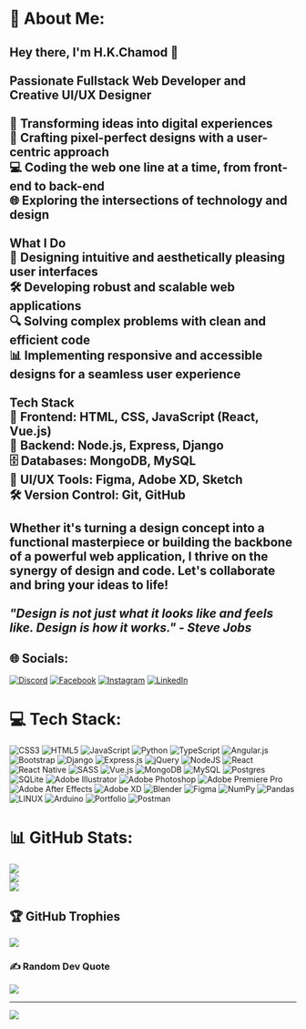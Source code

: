 # 💫 About Me:
## Hey there, I'm H.K.Chamod 👋<br><br>Passionate Fullstack Web Developer and Creative UI/UX Designer<br><br>🚀 Transforming ideas into digital experiences  <br>🎨 Crafting pixel-perfect designs with a user-centric approach  <br>💻 Coding the web one line at a time, from front-end to back-end  <br>🌐 Exploring the intersections of technology and design  <br><br> What I Do<br>🌟 Designing intuitive and aesthetically pleasing user interfaces  <br>🛠️ Developing robust and scalable web applications  <br>🔍 Solving complex problems with clean and efficient code  <br>📊 Implementing responsive and accessible designs for a seamless user experience  <br><br> Tech Stack<br>🔧 Frontend: HTML, CSS, JavaScript (React, Vue.js)  <br>🔨 Backend: Node.js, Express, Django  <br>🗄️ Databases: MongoDB, MySQL  <br>🎨 UI/UX Tools: Figma, Adobe XD, Sketch  <br>🛠 Version Control: Git, GitHub<br><br>Whether it's turning a design concept into a functional masterpiece or building the backbone of a powerful web application, I thrive on the synergy of design and code. Let's collaborate and bring your ideas to life!<br><br>_"Design is not just what it looks like and feels like. Design is how it works." - Steve Jobs_<br>


## 🌐 Socials:
[![Discord](https://img.shields.io/badge/Discord-%237289DA.svg?logo=discord&logoColor=white)](https://discord.gg/https://discord.gg/BDrjqjkt) [![Facebook](https://img.shields.io/badge/Facebook-%231877F2.svg?logo=Facebook&logoColor=white)](https://facebook.com/H.K.ChamodIII) [![Instagram](https://img.shields.io/badge/Instagram-%23E4405F.svg?logo=Instagram&logoColor=white)](https://instagram.com/h.k.chamod) [![LinkedIn](https://img.shields.io/badge/LinkedIn-%230077B5.svg?logo=linkedin&logoColor=white)](https://linkedin.com/in/HKCHAMOD) 

# 💻 Tech Stack:
![CSS3](https://img.shields.io/badge/css3-%231572B6.svg?style=flat&logo=css3&logoColor=white) ![HTML5](https://img.shields.io/badge/html5-%23E34F26.svg?style=flat&logo=html5&logoColor=white) ![JavaScript](https://img.shields.io/badge/javascript-%23323330.svg?style=flat&logo=javascript&logoColor=%23F7DF1E) ![Python](https://img.shields.io/badge/python-3670A0?style=flat&logo=python&logoColor=ffdd54) ![TypeScript](https://img.shields.io/badge/typescript-%23007ACC.svg?style=flat&logo=typescript&logoColor=white) ![Angular.js](https://img.shields.io/badge/angular.js-%23E23237.svg?style=flat&logo=angularjs&logoColor=white) ![Bootstrap](https://img.shields.io/badge/bootstrap-%23563D7C.svg?style=flat&logo=bootstrap&logoColor=white) ![Django](https://img.shields.io/badge/django-%23092E20.svg?style=flat&logo=django&logoColor=white) ![Express.js](https://img.shields.io/badge/express.js-%23404d59.svg?style=flat&logo=express&logoColor=%2361DAFB) ![jQuery](https://img.shields.io/badge/jquery-%230769AD.svg?style=flat&logo=jquery&logoColor=white) ![NodeJS](https://img.shields.io/badge/node.js-6DA55F?style=flat&logo=node.js&logoColor=white) ![React](https://img.shields.io/badge/react-%2320232a.svg?style=flat&logo=react&logoColor=%2361DAFB) ![React Native](https://img.shields.io/badge/react_native-%2320232a.svg?style=flat&logo=react&logoColor=%2361DAFB) ![SASS](https://img.shields.io/badge/SASS-hotpink.svg?style=flat&logo=SASS&logoColor=white) ![Vue.js](https://img.shields.io/badge/vuejs-%2335495e.svg?style=flat&logo=vuedotjs&logoColor=%234FC08D) ![MongoDB](https://img.shields.io/badge/MongoDB-%234ea94b.svg?style=flat&logo=mongodb&logoColor=white) ![MySQL](https://img.shields.io/badge/mysql-%2300f.svg?style=flat&logo=mysql&logoColor=white) ![Postgres](https://img.shields.io/badge/postgres-%23316192.svg?style=flat&logo=postgresql&logoColor=white) ![SQLite](https://img.shields.io/badge/sqlite-%2307405e.svg?style=flat&logo=sqlite&logoColor=white) ![Adobe Illustrator](https://img.shields.io/badge/adobeillustrator-%23FF9A00.svg?style=flat&logo=adobeillustrator&logoColor=white) ![Adobe Photoshop](https://img.shields.io/badge/adobephotoshop-%2331A8FF.svg?style=flat&logo=adobephotoshop&logoColor=white) ![Adobe Premiere Pro](https://img.shields.io/badge/Adobe%20Premiere%20Pro-9999FF.svg?style=flat&logo=Adobe%20Premiere%20Pro&logoColor=white) ![Adobe After Effects](https://img.shields.io/badge/Adobe%20After%20Effects-9999FF.svg?style=flat&logo=Adobe%20After%20Effects&logoColor=white) ![Adobe XD](https://img.shields.io/badge/Adobe%20XD-470137?style=flat&logo=Adobe%20XD&logoColor=#FF61F6) ![Blender](https://img.shields.io/badge/blender-%23F5792A.svg?style=flat&logo=blender&logoColor=white) 	![Figma](https://img.shields.io/badge/figma-%23F24E1E.svg?style=flat&logo=figma&logoColor=white) ![NumPy](https://img.shields.io/badge/numpy-%23013243.svg?style=flat&logo=numpy&logoColor=white) ![Pandas](https://img.shields.io/badge/pandas-%23150458.svg?style=flat&logo=pandas&logoColor=white) ![LINUX](https://img.shields.io/badge/Linux-FCC624?style=flat&logo=linux&logoColor=black) ![Arduino](https://img.shields.io/badge/-Arduino-00979D?style=flat&logo=Arduino&logoColor=white) ![Portfolio](https://img.shields.io/badge/Portfolio-%23000000.svg?style=flat&logo=firefox&logoColor=#FF7139) ![Postman](https://img.shields.io/badge/Postman-FF6C37?style=flat&logo=postman&logoColor=white)
# 📊 GitHub Stats:
![](https://github-readme-stats.vercel.app/api?username=HKChamod&theme=radical&hide_border=true&include_all_commits=true&count_private=true)<br/>
![](https://github-readme-streak-stats.herokuapp.com/?user=HKChamod&theme=radical&hide_border=true)<br/>
![](https://github-readme-stats.vercel.app/api/top-langs/?username=HKChamod&theme=radical&hide_border=true&include_all_commits=true&count_private=true&layout=compact)

## 🏆 GitHub Trophies
![](https://github-profile-trophy.vercel.app/?username=HKChamod&theme=radical&no-frame=true&no-bg=false&margin-w=4)

### ✍️ Random Dev Quote
![](https://quotes-github-readme.vercel.app/api?type=vetical&theme=radical)

---
[![](https://visitcount.itsvg.in/api?id=HKChamod&icon=2&color=5)](https://visitcount.itsvg.in)

<!-- Proudly created with GPRM ( https://gprm.itsvg.in ) -->
